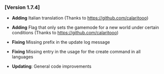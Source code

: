 ### [Version 1.7.4]

- **Adding** Italian translation (Thanks to https://github.com/calaritooo)
- **Adding** Flag that only sets the gamemode for a new world under certain conditions (Thanks to https://github.com/calaritooo)

- **Fixing** Missing prefix in the update log message
- **Fixing** Missing entry in the usage for the create command in all languages

- **Updating**: General code improvements